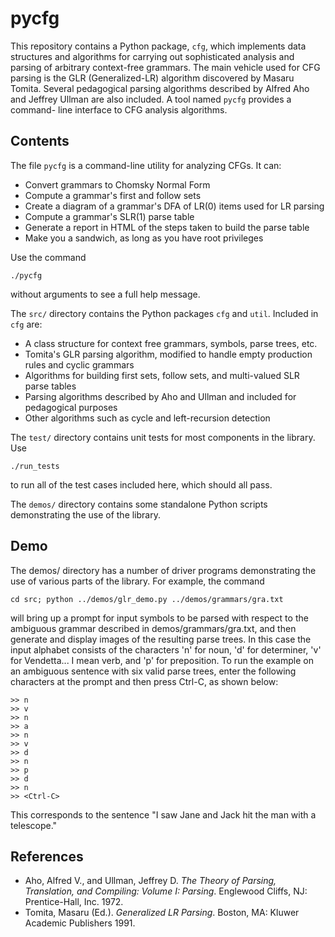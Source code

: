 pycfg
=====

This repository contains a Python package, `cfg`, which implements
data structures and algorithms for carrying out sophisticated analysis and
parsing of arbitrary context-free grammars. The main vehicle used for CFG
parsing is the GLR (Generalized-LR) algorithm discovered by Masaru Tomita.
Several pedagogical parsing algorithms described by Alfred Aho and Jeffrey
Ullman are also included. A tool named `pycfg` provides a command-
line interface to CFG analysis algorithms.

Contents
--------

The file `pycfg` is a command-line utility for analyzing CFGs. It can:

* Convert grammars to Chomsky Normal Form
* Compute a grammar's first and follow sets
* Create a diagram of a grammar's DFA of LR(0) items used for LR parsing
* Compute a grammar's SLR(1) parse table
* Generate a report in HTML of the steps taken to build the parse table
* Make you a sandwich, as long as you have root privileges

Use the command

    ./pycfg

without arguments to see a full help message.

The `src/` directory contains the Python packages `cfg` and `util`. Included
in `cfg` are:

* A class structure for context free grammars, symbols, parse trees, etc.
* Tomita's GLR parsing algorithm, modified to handle empty production rules
  and cyclic grammars
* Algorithms for building first sets, follow sets, and multi-valued SLR parse
  tables
* Parsing algorithms described by Aho and Ullman and included for pedagogical
  purposes
* Other algorithms such as cycle and left-recursion detection

The `test/` directory contains unit tests for most components in the
library. Use

    ./run_tests

to run all of the test cases included here, which should all pass.

The `demos/` directory contains some standalone Python scripts demonstrating
the use of the library.

Demo
----

The demos/ directory has a number of driver programs demonstrating the use
of various parts of the library. For example, the command

    cd src; python ../demos/glr_demo.py ../demos/grammars/gra.txt

will bring up a prompt for input symbols to be parsed with respect to the
ambiguous grammar described in demos/grammars/gra.txt, and then generate
and display images of the resulting parse trees. In this case the input
alphabet consists of the characters 'n' for noun, 'd' for determiner, 'v'
for Vendetta... I mean verb, and 'p' for preposition. To run the example
on an ambiguous sentence with six valid parse trees, enter the following
characters at the prompt and then press Ctrl-C, as shown below:

    >> n
    >> v
    >> n
    >> a
    >> n
    >> v
    >> d
    >> n
    >> p
    >> d
    >> n
    >> <Ctrl-C>

This corresponds to the sentence "I saw Jane and Jack hit the man with a
telescope."

References
----------

* Aho, Alfred V., and Ullman, Jeffrey D. *The Theory of Parsing, Translation,
  and Compiling: Volume I: Parsing*. Englewood Cliffs, NJ: Prentice-Hall,
  Inc. 1972.
* Tomita, Masaru (Ed.). *Generalized LR Parsing*. Boston, MA: Kluwer Academic
  Publishers 1991.

